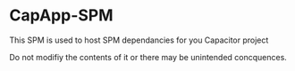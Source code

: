# CapApp-SPM

This SPM is used to host SPM dependancies for you Capacitor project

Do not modifiy the contents of it or there may be unintended concquences.
